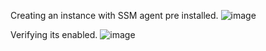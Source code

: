 Creating an instance with SSM agent pre installed.
![image](https://github.com/Pranaenae/AWS/assets/80820244/9cb320e6-2309-4083-a447-649fe18a0b23)

Verifying its enabled.
![image](https://github.com/Pranaenae/AWS/assets/80820244/22d7b930-0c4e-48a2-8812-bf0486693c1c)

